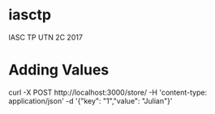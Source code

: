 # iasctp
IASC TP UTN 2C 2017

# Adding Values

curl -X POST http://localhost:3000/store/ -H 'content-type: application/json' -d '{"key": "1","value": "Julian"}'
